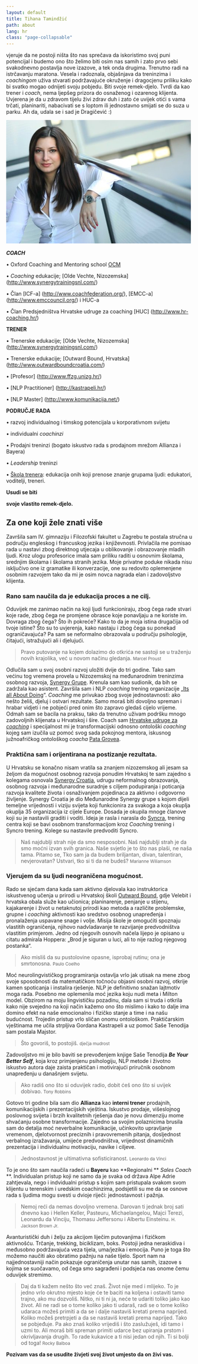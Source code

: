 ```yaml
---
layout: default
title: Tihana Tamindžić
path: about
lang: hr
class: "page-collapsable"
---
```




vjeruje da ne postoji ništa što nas sprečava da iskoristimo svoj puni potencijal i budemo ono što želimo biti osim nas samih i zato prvo sebi svakodnevno postavlja nove izazove, a tek onda drugima. Trenutno radi na istrčavanju maratona. Vesela i radoznala, objašnjava da treninzima i _coachingom_ uživa stvarati podržavajuće okruženje i dragocjenu priliku kako bi svatko mogao odnijeti svoju pobjedu. Biti svoje remek-djelo. Tvrdi da kao trener i _coach_, nema ljepšeg prizora do osnaženog i ozarenog klijenta. Uvjerena je da u zdravom tijelu živi zdrav duh i zato će uvijek otići s vama trčati, planinariti, nabacivati se s loptom ili jednostavno smijati se do suza u parku.
Ah da, udala se i sad je Dragičević :)

![Tihana Tamindžić](/images/2.jpg)

 ***COACH***
 
•	Oxford Coaching and Mentoring school [OCM](http://www.theocm.co.uk/)
 
• *Coaching* edukacije; [Olde Vechte, Nizozemska] (http://www.synergytrainingsnl.com/)
 
• Član [ICF-a] (http://www.coachfederation.org/), [EMCC-a] (http://www.emccouncil.org/) i HUC-a

• Član Predsjedništva Hrvatske udruge za coaching [HUC] (http://www.hr-coaching.hr/) 
 
 
 
 
 **TRENER**
 
• Trenerske edukacije; [Olde Vechte, Nizozemska] (http://www.synergytrainingsnl.com/)

• Trenerske edukacije; [Outward Bound, Hrvatska] (http://www.outwardboundcroatia.com/)

• [Profesor] (http://www.ffzg.unizg.hr/)

• [NLP Practitioner] (http://kastrapeli.hr/)

• [NLP Master] (http://www.komunikacija.net/)
 
 
 
 **PODRUČJE RADA**
 
• razvoj individualnog i timskog potencijala u korporativnom svijetu

• individualni *coachinzi*

• Prodajni treninzi (bogato iskustvo rada s prodajnom mrežom Allianza i Bayera)

• *Leadership* treninzi

• [Škola trenera](http://www.elevate.hr/skolatrenera): edukacija onih koji prenose znanje grupama ljudi: edukatori, voditelji, treneri.
 
 
 
 

**Usudi se biti**

**svoje vlastito remek-djelo.**

## Za one koji žele znati više

Završila sam IV. gimnaziju i Filozofski fakultet u Zagrebu te postala stručna u području engleskog i francuskog jezika i književnosti. Privlačila me pomisao rada u nastavi zbog direktnog utjecaja u oblikovanje i obrazovanje mladih ljudi. Kroz ulogu profesorice imala sam priliku raditi u osnovnim školama, srednjim školama i školama stranih jezika. Moje privatne poduke nikada nisu isključivo one iz gramatike ili konverzacije, one su redovito oplemenjene osobnim razvojem tako da mi je osim novca nagrada elan i zadovoljstvo klijenta.

### Rano sam naučila da je edukacija proces a ne cilj.

Oduvijek me zanimao način na koji ljudi funkcioniraju, zbog čega rade stvari koje rade, zbog čega ne promjene obrasce koje ponavljaju a ne koriste im. Dovraga zbog čega? Što ih pokreće? Kako to da je moja istina drugačija od tvoje istine? Što su to uvjerenja, kako nastaju i zbog čega su ponekad ograničavajuća? Pa sam se neformalno obrazovala u području psihologije, čitajući, istražujući ali i djelujući.

> Pravo putovanje na kojem dolazimo do otkrića ne sastoji se u traženju novih krajolika, već u novom načinu gledanja. <small>Marcel Proust</small>

Odlučila sam u svoj osobni razvoj uložiti dvije do tri godine. Tako sam većinu tog vremena provela u Nizozemskoj na međunarodnim treninzima osobnog razvoja, [Synergy Grupe](http://www.s-gr.com). Krenula sam kao sudionik, da bih se zadržala kao asistent. Završila sam i NLP _coaching_ trening organizacije „[Its all About Doing](http://www.itsallaboutdoing.nl)“. _Coaching_ me privukao zbog svoje jednostavnosti: ako nešto želiš, djeluj i ostvari rezultate. Samo moraš biti dovoljno spreman i hrabar vidjeti i ne pobjeći pred onim što zapravo gledaš cijelo vrijeme. Odmah sam se bacila na praksu, tako da trenutno uživam podršku mnogo zadovoljnih klijenata u Hrvatskoj i šire. Coach sam [Hrvatske udruge za _coaching_](http://www.hr-coaching.hr) i specijalnost mi je transformacijski odnosno ontološki _coaching_ kojeg sam izučila uz pomoć svog sada pokojnog mentora, iskusnog južnoafričkog ontološkog _coacha_ [Pata Grovea](www.trans4tech.wordpress.com/).

### Praktična sam i orijentirana na postizanje rezultata.

U Hrvatsku se konačno nisam vratila sa znanjem nizozemskog ali jesam sa željom da mogućnost osobnog razvoja ponudim Hrvatskoj te sam zajedno s kolegama osnovala [Synergy Croatia](http://www.synergy-croatia.com), udrugu neformalnog obrazovanja, osobnog razvoja i međunarodne suradnje s ciljem podupiranja i poticanja razvoja kvalitete života i osnaživanjem pojedinaca za aktivno i odgovorno življenje. Synergy Croatia je dio Međunarodne Synergy grupe s kojom dijeli temeljne vrijednosti i viziju svijeta koji funkcionira za svakoga a koja okuplja okuplja 35 organizacija iz cijele Europe. Dosada je okupila mnoge članove koji su je nastavili graditi i voditi. Ideja je rasla i narasla do [Syncra](http://www.syncro.hr), trening centra koji se bavi osobnom transformacijom kroz _Coaching_ trening i Syncro trening. Kolege su nastavile predvoditi Syncro.

> Naš najdublji strah nije da smo nesposobni. Naš najdublji strah je da smo moćni izvan svih granica. Naše svjetlo je to što nas plaši, ne naša tama. Pitamo se, Tko sam ja da budem briljantan, divan, talentiran, nevjerovatan? Ustvari, tko si ti da ne budeš? <small>Marianne Wiliamson</small>

### Vjerujem da su ljudi neograničena mogućnost.

Rado se sjećam dana kada sam aktivno djelovala kao instruktorica iskustvenog učenja u prirodi u Hrvatskoj  školi [Outward Bound](http://www.outwardbound.hr), gdje Velebit i hrvatska obala služe kao učionica;  planinarenje, penjanje u stijenu, kajakarenje i život u netaknutoj prirodi kao metoda a različite problemske, grupne i _coaching_ aktivnosti kao sredstvo osobnog unapređenja i pronalaženja uspavane snage i volje. Misija škole je omogućiti spoznaju vlastitih ograničenja, njihovo nadvladavanje te razvijanje predvodništva vlastitim primjerom. Jedno od njegovih  osnovih načela lijepo je opisano u citatu admirala Hoppera: „Brod je siguran u luci, ali to nije razlog njegovog postanka“.

> Ako misliš da su pustolovine opasne, isprobaj rutinu; ona je smrtonosna. <small>Paulo Coelho</small>

Moć neurolingvističkog programiranja ostavlja vrlo jak utisak na mene zbog svoje sposobnosti da matematičkom točnoću objasni osobni razvoj, otkrije kamen spoticanja i instalira rješenje. NLP je definitivno snažan lajtmotiv moga rada. Posebno me oplemenila moć jezika koju nudi meta i Milton model. Obzirom na moju lingvističku pozadinu, dala sam si truda i otkrila kako nije svejedno na koji način kažemo ono što mislimo i kako to dalje ima domino efekt na naše emocionalno i fizičko stanje a time i na našu budućnost. Trojedin pristup vrlo sličan onomu ontološkom. Praktičarskim vještinama me učila strpljiva Gordana Kastrapeli a uz pomoć Saše Tenodija sam postala Majstor.

> Što govoriš, to postojiš. <small>dječja mudrost</small>

Zadovoljstvo mi je bilo baviti se prevođenjem knjige Saše Tenodija ***Be Your Better Self***, koja kroz primjenjenu psihologiju, NLP metode i životno iskustvo autora daje zaista praktičan i motivirajući priručnik osobnom unapređenju u današnjem svijetu.

> Ako radiš ono što si oduvijek radio, dobit ćeš ono što si uvijek dobivao. <small>Tony Robbins</small>

Gotovo tri godine bila sam dio **Allianza** kao **interni trener** prodajnih, komunikacijskih i prezentacijskih vještina. Iskustvo prodaje, višeslojnog poslovnog svijeta i brzih kvalitetnih rješenja dao je novu dimenziju mome shvaćanju osobne transformacije.  Zajedno sa svojim polaznicima brusila sam do detalja moć neverbalne komunikacije, učinkovito upravljanje vremenom, djelotvornost preciznih i pravovremenih pitanja, dosljednost verbalnog izražavanja, umijeće predvodništva, vrijednost dinamičnih prezentacija i individualnu motivaciju, navike i ciljeve.

> Jednostavnost je ultimativna sofisticiranost. <small>Leonardo da Vinci</small>

To je ono što sam naučila radeći u **Bayeru** kao **Regionalni ** *Sales Coach* **. Individualan pristup koji ne samo da je svaka od država Alpe Adrie zahtjevala, nego i indvidualni pristup s kojim sam pristupala svakom svom klijentu u terenskim i uredskim coachinzima, podsjetili su me da se osnove rada s ljudima mogu svesti u dvioje riječi: jednostavnost i pažnja.


> Nemoj reći da nemas dovoljno vremena. Darovan ti jednak broj sati dnevno kao i Hellen Keller, Pasteuru, Michaelangelou, Majci Terezi, Leonardu da Vinciju, Thomasu Jeffersonu i Albertu Einsteinu. <small>H. Jackson Brown Jr.</small>

Avanturistički duh i želju za akcijom liječim putovanjima i fizičkom aktivnošću. Trčanje, trekking, biciklizam, boks. Postoji jedna  neraskidiva i međusobno podržavajuća veza tijela, uma/jezika i emocija. Puno je toga što možemo naučiti ako obratimo pažnju na naše tijelo. Sport nam na najjednostavniji način pokazuje ograničenja unutar nas samih, izazove s kojima se suočavamo,  od čega smo sagrađeni i podsjeća nas onome čemu oduvijek stremimo.

> Daj da ti kažem nešto što već znaš. Život nije med i mlijeko. To je jedno vrlo okrutno mjesto koje će te baciti na koljena i ostaviti tamo trajno, ako mu dozvoliš. Nitko, ni ti ni ja, neće te udariti toliko jako kao život. Ali ne radi se o tome koliko jako ti udaraš, radi se o tome koliko udaraca možeš primiti a da se i dalje nastaviš kretati prema naprijed. Koliko možeš pretrpjeti a da se nastaviš kretati prema naprijed. Tako se pobjeđuje. Pa ako znaš koliko vrijediš i što zaslužuješ, idi tamo i uzmi to. Ali moraš biti spreman primiti udarce bez upiranja prstom i okrivljavanja drugih. To rade kukavice a ti nisi jedan od njih. Ti si bolji od toga! <small>Rocky Balboa</small>

**Pozivam vas da se usudite živjeti svoj život umjesto da on živi vas.**
